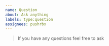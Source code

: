 ```yaml
---
name: Question
about: Ask anything
labels: type:question
assignees: pushrbx
---
```


> If you have any questions feel free to ask
